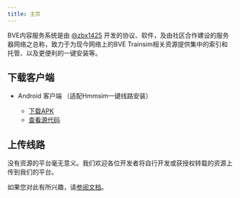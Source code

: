 ```yaml
---
title: 主页
---
```


BVE内容服务系统是由 [@zbx1425](https://github.com/zbx1425) 开发的协议、软件，及由社区合作建设的服务器网络之总称，致力于为现今网络上的BVE Trainsim相关资源提供集中的索引和托管、以及更便利的一键安装等。



## 下载客户端

- Android 客户端 （适配Hmmsim一键线路安装）

  * [下载APK](https://api.zbx1425.tk:8953/build/bcs-apk)
  * [查看源代码](https://github.com/zbx1425/BVEContentService-Android)



## 上传线路

没有资源的平台毫无意义。我们欢迎各位开发者将自行开发或获授权转载的资源上传到我们的平台。

如果您对此有所兴趣，请[参阅文档](prepare.html)。